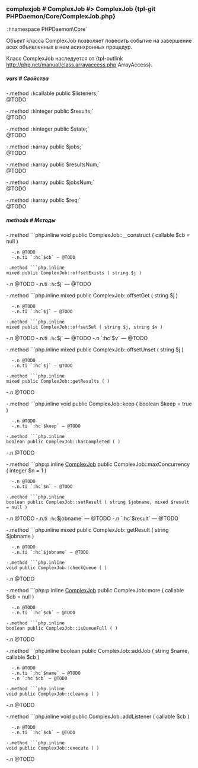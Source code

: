 ### complexjob # ComplexJob #> ComplexJob {tpl-git PHPDaemon/Core/ComplexJob.php}

`:h`namespace PHPDaemon\Core`

Объект класса ComplexJob позволяет повесить событие на завершение всех объявленных в нем асинхронных процедур.

Класс ComplexJob наследуется от {tpl-outlink http://php.net/manual/class.arrayaccess.php ArrayAccess}.

##### vars # Свойства

 -.method `:h`callable public $listeners;`  
 @TODO

 -.method `:h`integer public $results;`  
 @TODO

 -.method `:h`integer public $state;`  
 @TODO

 -.method `:h`array public $jobs;`  
 @TODO

 -.method `:h`array public $resultsNum;`  
 @TODO

 -.method `:h`array public $jobsNum;`  
 @TODO

 -.method `:h`array public $req;`  
 @TODO

##### methods # Методы

 -.method ```php.inline
 void public ComplexJob::__construct ( callable $cb = null )
 ```
   -.n @TODO
   -.n.ti `:hc`$cb` — @TODO

 -.method ```php.inline
 mixed public ComplexJob::offsetExists ( string $j )
 ```
   -.n @TODO
   -.n.ti `:hc`$j` — @TODO

 -.method ```php.inline
 mixed public ComplexJob::offsetGet ( string $j )
 ```
   -.n @TODO
   -.n.ti `:hc`$j` — @TODO

 -.method ```php.inline
 mixed public ComplexJob::offsetSet ( string $j, string $v )
 ```
   -.n @TODO
   -.n.ti `:hc`$j` — @TODO
   -.n `:hc`$v` — @TODO

 -.method ```php.inline
 mixed public ComplexJob::offsetUnset ( string $j )
 ```
   -.n @TODO
   -.n.ti `:hc`$j` — @TODO

 -.method ```php.inline
 mixed public ComplexJob::getResults ( )
 ```
   -.n @TODO

 -.method ```php.inline
 void public ComplexJob::keep ( boolean $keep = true )
 ```
   -.n @TODO
   -.n.ti `:hc`$keep` — @TODO

 -.method ```php.inline
 boolean public ComplexJob::hasCompleted ( )
 ```
   -.n @TODO

 -.method ```php:p.inline
 [ComplexJob](#../) public ComplexJob::maxConcurrency ( integer $n = 1 )
 ```
   -.n @TODO
   -.n.ti `:hc`$n` — @TODO

 -.method ```php.inline
 boolean public ComplexJob::setResult ( string $jobname, mixed $result = null )
 ```
   -.n @TODO
   -.n.ti `:hc`$jobname` — @TODO
   -.n `:hc`$result` — @TODO

 -.method ```php.inline
 mixed public ComplexJob::getResult ( string $jobname )
 ```
   -.n @TODO
   -.n.ti `:hc`$jobname` — @TODO

 -.method ```php.inline
 void public ComplexJob::checkQueue ( )
 ```
   -.n @TODO

 -.method ```php:p.inline
 [ComplexJob](#../) public ComplexJob::more ( callable $cb = null )
 ```
   -.n @TODO
   -.n.ti `:hc`$cb` — @TODO

 -.method ```php.inline
 boolean public ComplexJob::isQueueFull ( )
 ```
   -.n @TODO

 -.method ```php.inline
 boolean public ComplexJob::addJob ( string $name, callable $cb )
 ```
   -.n @TODO
   -.n.ti `:hc`$name` — @TODO
   -.n `:hc`$cb` — @TODO

 -.method ```php.inline
 void public ComplexJob::cleanup ( )
 ```
   -.n @TODO

 -.method ```php.inline
 void public ComplexJob::addListener ( callable $cb )
 ```
   -.n @TODO
   -.n.ti `:hc`$cb` — @TODO

 -.method ```php.inline
 void public ComplexJob::execute ( )
 ```
   -.n @TODO
